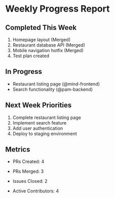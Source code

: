 # Weekly Progress Report

## Completed This Week
1. Homepage layout (Merged)
2. Restaurant database API (Merged)
3. Mobile navigation hotfix (Merged)
4. Test plan created

## In Progress
- Restaurant listing page (@mind-frontend)
- Search functionality (@pam-backend)

## Next Week Priorities
1. Complete restaurant listing page
2. Implement search feature
3. Add user authentication
4. Deploy to staging environment

## Metrics
- PRs Created: 4
- PRs Merged: 3
- Issues Closed: 2

- Active Contributors: 4
